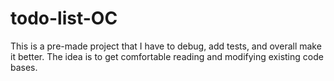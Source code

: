 # todo-list-OC
This is a pre-made project that I have to debug, add tests, and overall make it better. The idea is to get comfortable reading and modifying existing code bases. 
